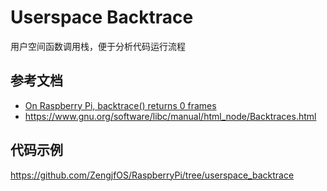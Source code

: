 # Userspace Backtrace

用户空间函数调用栈，便于分析代码运行流程

## 参考文档

* [On Raspberry Pi, backtrace() returns 0 frames](https://stackoverflow.com/questions/24700150/on-raspberry-pi-backtrace-returns-0-frames)
* https://www.gnu.org/software/libc/manual/html_node/Backtraces.html

## 代码示例

https://github.com/ZengjfOS/RaspberryPi/tree/userspace_backtrace
